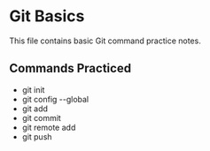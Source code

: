 # Git Basics

This file contains basic Git command practice notes.

## Commands Practiced

- git init
- git config --global
- git add
- git commit
- git remote add
- git push

